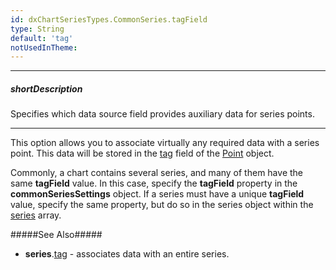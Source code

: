 ```yaml
---
id: dxChartSeriesTypes.CommonSeries.tagField
type: String
default: 'tag'
notUsedInTheme: 
---
```

---
##### shortDescription
Specifies which data source field provides auxiliary data for series points.

---
This option allows you to associate virtually any required data with a series point. This data will be stored in the [tag](/api-reference/10%20UI%20Components/BaseChart/7%20Chart%20Elements/Point/2%20Fields/tag.md '/Documentation/ApiReference/UI_Components/dxChart/Chart_Elements/Point/Fields/#tag') field of the [Point](/api-reference/10%20UI%20Components/dxChart/7%20Chart%20Elements/Point '/Documentation/ApiReference/UI_Components/dxChart/Chart_Elements/Point/') object.

Commonly, a chart contains several series, and many of them have the same **tagField** value. In this case, specify the **tagField** property in the **commonSeriesSettings** object. If a series must have a unique **tagField** value, specify the same property, but do so in the series object within the [series](/api-reference/10%20UI%20Components/dxChart/1%20Configuration/series '/Documentation/ApiReference/UI_Components/dxChart/Configuration/series/') array.

#####See Also#####
- **series**.[tag](/api-reference/10%20UI%20Components/dxChart/5%20Series%20Types/ChartSeries/tag.md '/Documentation/ApiReference/UI_Components/dxChart/Configuration/series/#tag') - associates data with an entire series.